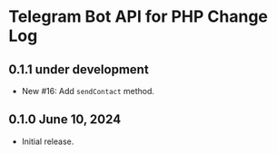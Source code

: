 # Telegram Bot API for PHP Change Log

## 0.1.1 under development

- New #16: Add `sendContact` method.

## 0.1.0 June 10, 2024 

- Initial release.
